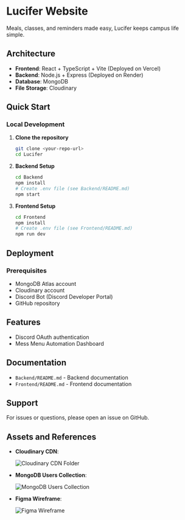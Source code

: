 # Lucifer Website

Meals, classes, and reminders made easy, Lucifer keeps campus life simple.

## Architecture

- **Frontend**: React + TypeScript + Vite (Deployed on Vercel)
- **Backend**: Node.js + Express (Deployed on Render)
- **Database**: MongoDB
- **File Storage**: Cloudinary

## Quick Start

### Local Development

1. **Clone the repository**
   ```bash
   git clone <your-repo-url>
   cd Lucifer
   ```

2. **Backend Setup**
   ```bash
   cd Backend
   npm install
   # Create .env file (see Backend/README.md)
   npm start
   ```

3. **Frontend Setup**
   ```bash
   cd Frontend
   npm install
   # Create .env file (see Frontend/README.md)
   npm run dev
   ```

## Deployment

### Prerequisites

- MongoDB Atlas account
- Cloudinary account
- Discord Bot (Discord Developer Portal)
- GitHub repository

## Features

- Discord OAuth authentication
- Mess Menu Automation Dashboard

## Documentation

- `Backend/README.md` - Backend documentation
- `Frontend/README.md` - Frontend documentation

## Support

For issues or questions, please open an issue on GitHub.


## Assets and References

- **Cloudinary CDN**:
  
  ![Cloudinary CDN Folder](https://res.cloudinary.com/dykzzd9sy/image/upload/v1761726590/c524bad1-eb53-4e23-b06c-ae92e7ab2834.png)

- **MongoDB Users Collection**:
  
  ![MongoDB Users Collection](https://res.cloudinary.com/dykzzd9sy/image/upload/v1761726481/b33949a1-4309-4ca3-92b7-ee301708c07c.png)

- **Figma Wireframe**:
  
  ![Figma Wireframe](https://res.cloudinary.com/dykzzd9sy/image/upload/v1761726431/fc534ab0-dae9-4cc7-8f8a-5b26fc9eaf5c.png)